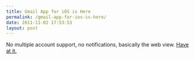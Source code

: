 ```yaml
---
title: Gmail App for iOS is Here
permalink: /gmail-app-for-ios-is-here/
date: 2011-11-02 17:53:53
layout: post
---
```


No multiple account support, no notifications, basically the web view. [Have at it.](http://itunes.apple.com/us/app/gmail/id422689480?mt=8)